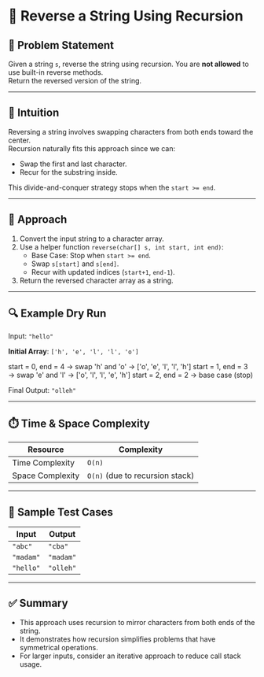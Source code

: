 # 🔁 Reverse a String Using Recursion

## 📘 Problem Statement

Given a string `s`, reverse the string using recursion. You are **not allowed** to use built-in reverse methods.  
Return the reversed version of the string.

---

## 🧠 Intuition

Reversing a string involves swapping characters from both ends toward the center.  
Recursion naturally fits this approach since we can:

- Swap the first and last character.
- Recur for the substring inside.

This divide-and-conquer strategy stops when the `start >= end`.

---

## 🔧 Approach

1. Convert the input string to a character array.
2. Use a helper function `reverse(char[] s, int start, int end)`:
   - Base Case: Stop when `start >= end`.
   - Swap `s[start]` and `s[end]`.
   - Recur with updated indices (`start+1`, `end-1`).
3. Return the reversed character array as a string.

---

## 🔍 Example Dry Run

Input: `"hello"`

**Initial Array**: `['h', 'e', 'l', 'l', 'o']`

start = 0, end = 4 → swap 'h' and 'o' → ['o', 'e', 'l', 'l', 'h']
start = 1, end = 3 → swap 'e' and 'l' → ['o', 'l', 'l', 'e', 'h']
start = 2, end = 2 → base case (stop)

Final Output: `"olleh"`

---

## ⏱️ Time & Space Complexity

| Resource         | Complexity     |
|------------------|----------------|
| Time Complexity  | `O(n)`         |
| Space Complexity | `O(n)` (due to recursion stack) |

---

## 🧪 Sample Test Cases

| Input     | Output    |
|-----------|-----------|
| `"abc"`   | `"cba"`   |
| `"madam"` | `"madam"` |
| `"hello"` | `"olleh"` |

---

## ✅ Summary

- This approach uses recursion to mirror characters from both ends of the string.
- It demonstrates how recursion simplifies problems that have symmetrical operations.
- For larger inputs, consider an iterative approach to reduce call stack usage.
